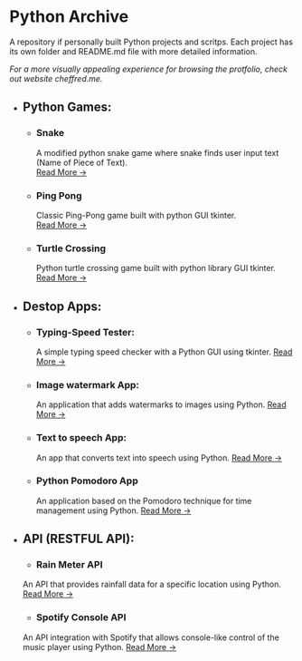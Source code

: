 # Python Archive
A repository if personally built Python projects and scritps. Each project has its own folder and README.md file with more 
detailed information.

_For a more visually appealing experience for browsing the protfolio, check out website cheffred.me._

- ## Python Games: 
  - ### Snake
    A modified python snake game where snake finds user input text (Name of Piece of Text).
    <br>
    [Read More →](/python-games/py-snake)
  - ### Ping Pong 
    Classic Ping-Pong game built with python GUI tkinter.
    <br>
    [Read More →](/python-games/py-pingpong)
  - ### Turtle Crossing  
    Python turtle crossing game built with python library GUI tkinter.
    <br>
    [Read More →](/python-games/py-crossgame)

- ## Destop Apps: 
  - ### Typing-Speed Tester:
    A simple typing speed checker with a Python GUI using tkinter.
    [Read More →](/desktop-apps/py-tytest)
  - ### Image watermark App:
    An application that adds watermarks to images using Python.
    [Read More →](/desktop-apps/py-watermark)
  - ### Text to speech App:
    An app that converts text into speech using Python.
    [Read More →](/desktop-apps/py-text2speech)
  - ### Python Pomodoro App
    An application based on the Pomodoro technique for time management using Python.
    [Read More →](/desktop-apps/py-pomodoro)

- ## API (RESTFUL API): 
  - ### Rain Meter API
   An API that provides rainfall data for a specific location using Python.
   [Read More →](/api/py-rainmeter)
  - ### Spotify Console API
   An API integration with Spotify that allows console-like control of the music player using Python.
   [Read More →](/api/py-spotifyconsole)


